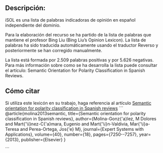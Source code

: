 ## Descripción:

iSOL es una lista de palabras indicadoras de opinión en español independiente del dominio.

Para la elaboración del recurso se ha partido de la lista de palabras que mantiene el profesor Bing Liu (Bing Liu’s Opinion Lexicon). La lista de palabras ha sido traducida automáticamente usando el traductor Reverso y posteriormente se han corregido manualmente.

La lista está formada por 2.509 palabras positivas y por 5.626 negativas. Para más información sobre como se ha desarrolla la lista puede consultar el artículo: Semantic Orientation for Polarity Classification in Spanish Reviews.

## Cómo citar

Si utiliza este lexicón en su trabajo, haga referencia al artículo [Semantic orientation for polarity classification in Spanish reviews](https://www.sciencedirect.com/science/article/abs/pii/S0957417413004752?via%3Dihub)
´´´
@article{molina2013semantic,
  title={Semantic orientation for polarity classification in Spanish reviews},
  author={Molina-Gonz{\'a}lez, M Dolores and Mart{\'\i}nez-C{\'a}mara, Eugenio and Mart{\'\i}n-Valdivia, Mar{\'\i}a-Teresa and Perea-Ortega, Jos{\'e} M},
  journal={Expert Systems with Applications},
  volume={40},
  number={18},
  pages={7250--7257},
  year={2013},
  publisher={Elsevier}
}

´´´
